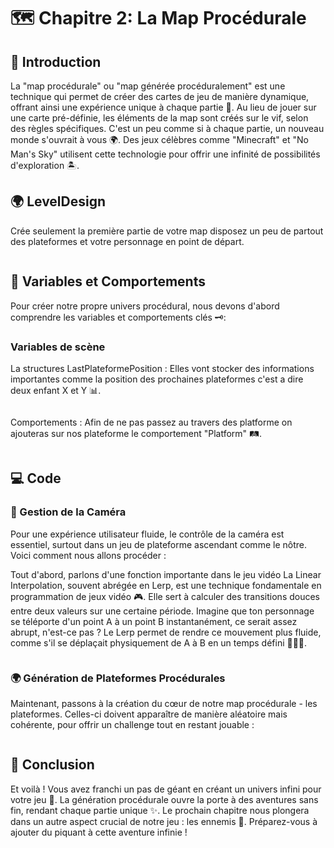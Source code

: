 # 🗺️ Chapitre 2: La Map Procédurale
## 🌟 Introduction

La "map procédurale" ou "map générée procéduralement" est une technique qui permet de créer des cartes de jeu de manière dynamique, offrant ainsi une expérience unique à chaque partie 🎲. Au lieu de jouer sur une carte pré-définie, les éléments de la map sont créés sur le vif, selon des règles spécifiques. C'est un peu comme si à chaque partie, un nouveau monde s'ouvrait à vous 🌍. Des jeux célèbres comme "Minecraft" et "No Man's Sky" utilisent cette technologie pour offrir une infinité de possibilités d'exploration 🏝️.

## 🌍 LevelDesign
Crée seulement la première partie de votre map disposez un peu de partout des plateformes et votre personnage en point de départ.

![]()

## 🔄 Variables et Comportements
Pour créer notre propre univers procédural, nous devons d'abord comprendre les variables et comportements clés 🗝️:

### Variables de scène
La structures LastPlateformePosition : Elles vont stocker des informations importantes comme la position des prochaines plateformes c'est a dire deux enfant X et Y 📊.

![]()

Comportements : Afin de ne pas passez au travers des platforme on ajouteras sur nos plateforme le comportement "Platform" 🛤️.

![]()

## 💻 Code
### 🎥 Gestion de la Caméra
Pour une expérience utilisateur fluide, le contrôle de la caméra est essentiel, surtout dans un jeu de plateforme ascendant comme le nôtre. Voici comment nous allons procéder :

Tout d'abord, parlons d'une fonction importante dans le jeu vidéo La Linear Interpolation, souvent abrégée en Lerp, est une technique fondamentale en programmation de jeux vidéo 🎮. Elle sert à calculer des transitions douces entre deux valeurs sur une certaine période. Imagine que ton personnage se téléporte d'un point A à un point B instantanément, ce serait assez abrupt, n'est-ce pas ? Le Lerp permet de rendre ce mouvement plus fluide, comme s'il se déplaçait physiquement de A à B en un temps défini 🏃‍♂️💨.

![]()

### 🌍 Génération de Plateformes Procédurales
Maintenant, passons à la création du cœur de notre map procédurale - les plateformes. Celles-ci doivent apparaître de manière aléatoire mais cohérente, pour offrir un challenge tout en restant jouable :

![]()

## 🎉 Conclusion
Et voilà ! Vous avez franchi un pas de géant en créant un univers infini pour votre jeu 🌌. La génération procédurale ouvre la porte à des aventures sans fin, rendant chaque partie unique ✨. Le prochain chapitre nous plongera dans un autre aspect crucial de notre jeu : les ennemis 👾. Préparez-vous à ajouter du piquant à cette aventure infinie !
